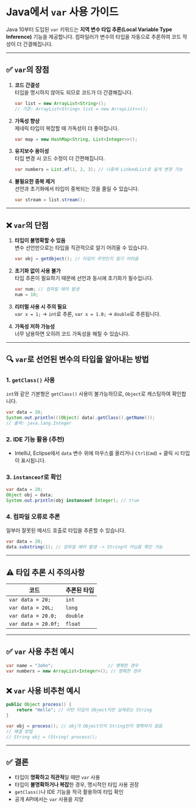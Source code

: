 # Java에서 `var` 사용 가이드

Java 10부터 도입된 `var` 키워드는 **지역 변수 타입 추론(Local Variable Type Inference)** 기능을 제공합니다. 
컴파일러가 변수의 타입을 자동으로 추론하여 코드 작성이 더 간결해집니다.

---

## ✅ `var`의 장점

1. **코드 간결성**  
   타입을 명시하지 않아도 되므로 코드가 더 간결해집니다.
   ```java
   var list = new ArrayList<String>();
   // 기존: ArrayList<String> list = new ArrayList<>();
   ```

2. **가독성 향상**  
   제네릭 타입이 복잡할 때 가독성이 더 좋아집니다.
   ```java
   var map = new HashMap<String, List<Integer>>();
   ```

3. **유지보수 용이성**  
   타입 변경 시 코드 수정이 더 간편해집니다.
   ```java
   var numbers = List.of(1, 2, 3); // 나중에 LinkedList로 쉽게 변경 가능
   ```

4. **불필요한 중복 제거**  
   선언과 초기화에서 타입이 중복되는 것을 줄일 수 있습니다.
   ```java
   var stream = list.stream();
   ```

---

## ❌ `var`의 단점

1. **타입이 불명확할 수 있음**  
   변수 선언만으로는 타입을 직관적으로 알기 어려울 수 있습니다.
   ```java
   var obj = getObject(); // 타입이 무엇인지 알기 어려움
   ```

2. **초기화 없이 사용 불가**  
   타입 추론이 필요하기 때문에 선언과 동시에 초기화가 필수입니다.
   ```java
   var num; // 컴파일 에러 발생
   num = 10;
   ```

3. **리터럴 사용 시 주의 필요**  
   `var x = 1;` → `int`로 추론, `var x = 1.0;` → `double`로 추론됩니다.

4. **가독성 저하 가능성**  
   너무 남용하면 오히려 코드 가독성을 해칠 수 있습니다.

---

## 🔍 `var`로 선언된 변수의 타입을 알아내는 방법

### 1. **`getClass()` 사용**
`int`와 같은 기본형은 `getClass()` 사용이 불가능하므로, `Object`로 캐스팅하여 확인합니다.

```java
var data = 20;
System.out.println(((Object) data).getClass().getName());
// 출력: java.lang.Integer
```

### 2. **IDE 기능 활용 (추천)**
- IntelliJ, Eclipse에서 `data` 변수 위에 마우스를 올리거나 `Ctrl`(`Cmd`) + 클릭 시 타입이 표시됩니다.

### 3. **`instanceof`로 확인**
```java
var data = 20;
Object obj = data;
System.out.println(obj instanceof Integer); // true
```

### 4. **컴파일 오류로 추론**
일부러 잘못된 메서드 호출로 타입을 추론할 수 있습니다.
```java
var data = 20;
data.substring(1); // 컴파일 에러 발생 -> String이 아님을 확인 가능
```

---

## ⚠️ 타입 추론 시 주의사항

| 코드 | 추론된 타입 |
|------|-------------|
| `var data = 20;` | `int` |
| `var data = 20L;` | `long` |
| `var data = 20.0;` | `double` |
| `var data = 20.0f;` | `float` |

---

## ✅ `var` 사용 추천 예시
```java
var name = "John";                     // 명확한 경우
var numbers = new ArrayList<Integer>(); // 명확한 경우
```

## ❌ `var` 사용 비추천 예시
```java
public Object process() {
    return "Hello"; // 리턴 타입이 Object지만 실제로는 String
}

var obj = process(); // obj가 Object인지 String인지 명확하지 않음
// 해결 방법
// String obj = (String) process();

```

---

## ✅ 결론
- 타입이 **명확하고 직관적**일 때만 `var` 사용
- 타입이 **불명확하거나 복잡**한 경우, 명시적인 타입 사용 권장
- `getClass()`나 IDE 기능을 적극 활용하여 타입 확인
- 공개 API에서는 `var` 사용을 지양

